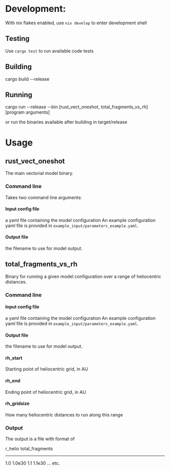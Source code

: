 # Development:
With nix flakes enabled, use ```nix develop``` to enter development shell

## Testing
Use ```cargo test``` to run available code tests

## Building
cargo build --release

## Running
cargo run --release --bin [rust_vect_oneshot, total_fragments_vs_rh] [program arguments]

or run the binaries available after building in target/release

# Usage
## rust_vect_oneshot
The main vectorial model binary.

### Command line
Takes two command line arguments:
#### Input config file
a yaml file containing the model configuration
An example configuration yaml file is provided in `example_input/parameters_example.yaml`.
#### Output file
the filename to use for model output.

## total_fragments_vs_rh
Binary for running a given model configuration over a range of heliocentric distances.

### Command line
#### Input config file
a yaml file containing the model configuration
An example configuration yaml file is provided in `example_input/parameters_example.yaml`.
#### Output file
the filename to use for model output.
#### rh_start
Starting point of heliocentric grid, in AU
#### rh_end
Ending point of heliocentric grid, in AU
#### rh_gridsize
How many heliocentric distances to run along this range

### Output
The output is a file with format of

r_helio  total_fragments
-------  ---------------
1.0      1.0e30
1.1      1.1e30
...
etc.
